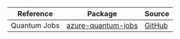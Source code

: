 | Reference | Package | Source |
|---|---|---|
|Quantum Jobs|[azure-quantum-jobs](https://repo1.maven.org/maven2/com/azure/azure-quantum-jobs)|[GitHub](https://github.com/Azure/azure-sdk-for-java/blob/main/)|
